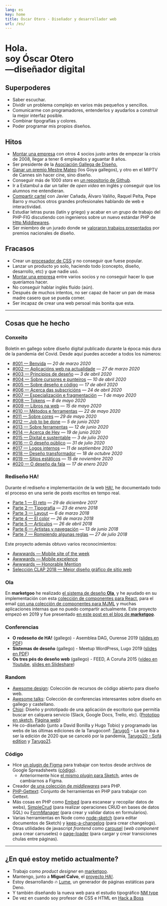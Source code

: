 ```yaml
---
lang: es
key: home
title: Óscar Otero - Diseñador y desarrollador web
url: /es/
---
```


# Hola. <br>soy Óscar Otero <br>—diseñador digital

## Superpoderes

- Saber escuchar.
- Dividir un problema complejo en varios más pequeños y sencillos.
- Comunicarme con programadores, entenderlos y ayudarlos a construír la mejor
  interfaz posible.
- Combinar tipografías y colores.
- Poder programar mis propios diseños.

## Hitos

- [Montar una empresa](http://anavallasuiza.com) con otros 4 socios justo antes
  de empezar la crisis de 2008, llegar a tener 6 empleados y aguantar 8 años.
- Ser presidente de la [Asociación Gallega de Diseño.](https://dag.gal/es)
- [Ganar un premio Mestre Mateo](https://www.academiagalegadoaudiovisual.gal/es/portfolio-item/vii-premios-mestre-mateo/)
  (los Goya gallegos), y otro en el MIPTV de Cannes sin hacer cine, sino diseño.
- Conseguir más de 1000 _stars_ en
  [un repositorio de Github](https://github.com/oscarotero/Embed).
- Ir a Estambul a dar un taller de _open video_ en inglés y conseguir que los
  alumnos me entendieran.
- [Compartir cartel](https://dag.gal/es/feed2015/) con Javier Cañada, Álvaro
  Valiño, Raquel Pelta, Pepe Barro y muchos otros grandes profesionales hablando
  de web e interactividad.
- Estudiar letras puras (latín y griego) y acabar en un grupo de trabajo del
  PHP-FIG discutiendo con ingenieros sobre un nuevo estándar PHP de
  [Http Middlewares](https://www.php-fig.org/psr/psr-15/meta/).
- Ser miembro de un jurado donde se
  [valoraron trabajos presentados](https://www.youtube.com/watch?v=dDnsVNcoiq8)
  por premios nacionales de diseño.

## Fracasos

- Crear un [procesador de CSS](http://stylecow.github.io/) y no conseguir que
  fuese popular.
- Lanzar un producto yo solo, haciendo todo (concepto, diseño, desarrollo, etc)
  y que nadie usó.
- [Montar una empresa](http://anavallasuiza.com) entre varios socios y no
  conseguir hacer lo que queríamos hacer.
- No conseguir hablar inglés fluído (aún).
- Después de muchos intentos, no ser capaz de hacer un pan de masa madre casero
  que se pueda comer.
- Ser incapaz de crear una web persoal más bonita que esta.

---

## Cosas que he hecho

### Conxeito

Boletín en gallego sobre diseño digital publicado durante la época más dura de
la pandemia del Covid. Desde aquí puedes acceder a todos los números:

- [#001 — Benvida](http://eepurl.com/gWhDcn) — _20 de marzo 2020_
- [#002 — Aplicacións web na actualidade](http://eepurl.com/gW6GQn) — _27 de
  marzo 2020_
- [#003 — Principios de deseño](http://eepurl.com/gX19yr) — _3 de abril 2020_
- [#004 — Sobre cursores e punteiros](http://eepurl.com/gYFKG5) — _10 de abril
  2020_
- [#005 — Sobre deseño e código](http://eepurl.com/gZwOff) — _17 de abril 2020_
- [#006 — Acerca das subscricións](http://eepurl.com/g0jglP) — _24 de abril
  2020_
- [#007 — Especialización e fragmentación](http://eepurl.com/g08xOz) — _1 de
  mayo 2020_
- [#008 — Tokens](http://eepurl.com/g10VOz) — _8 de mayo 2020_
- [#009 — Libros na web](http://eepurl.com/g22Uv5) — _15 de mayo 2020_
- [#010 — Métodos e ferramentas](http://eepurl.com/g3JroH) — _22 de mayo 2020_
- [#011 — Sobre cores](http://eepurl.com/g4Sy01) — _29 de mayo 2020_
- [#012 — Job to be done](http://eepurl.com/g5IuWr) — _5 de junio 2020_
- [#013 — Sobre ferramentas](http://eepurl.com/g6wYW5) — _12 de junio 2020_
- [#014 — Acerca de Hey](http://eepurl.com/g7t9wH) — _19 de junio 2020_
- [#015 — Dixital e sustentable](http://eepurl.com/g8Os_v) — _3 de julio 2020_
- [#016 — O deseño público](http://eepurl.com/g_qf1z) — _31 de julio 2020_
- [#017 — Logos internos](http://eepurl.com/hcDGzf) — _11 de septiembre 2020_
- [#018 — Deseño transformador](http://eepurl.com/hfv_U9) — _18 de octubre 2020_
- [#019 — Sitios estáticos](http://eepurl.com/himrb1) — _15 de noviembre 2020_
- [#020 — O deseño da fala](http://eepurl.com/hnuhJv) — _17 de enero 2020_

### Rediseño HA!

Durante el rediseño e implementación de la web
[HA!](https://historia-arte.com/), he documentado todo el proceso en una serie
de posts escritos en tempo real.

- [Parte 1 — El reto](https://medium.com/@misteroom/redise%C3%B1o-ha-parte-1-el-reto-d7d80e4e7245)
  — _29 de diciembre 2017_
- [Parte 2 — Tipografía](https://medium.com/@misteroom/redise%C3%B1o-ha-parte-2-tipograf%C3%ADa-15e1625d17e)
  — _23 de enero 2018_
- [Parte 3 — Layout](https://medium.com/@misteroom/redise%C3%B1o-ha-parte-3-layout-c2a915ef59d5)
  — _6 de marzo 2018_
- [Parte 4 — El color](https://medium.com/@misteroom/redise%C3%B1o-ha-parte-5-el-color-d95735b9086f)
  — _26 de marzo 2018_
- [Parte 5 — Artículos](https://medium.com/@misteroom/redise%C3%B1o-ha-parte-5-art%C3%ADculos-dddafc6e0564)
  — _26 de abril 2018_
- [Parte 6 — Artistas y navegación](https://medium.com/@misteroom/redise%C3%B1o-ha-parte-6-artistas-y-navegaci%C3%B3n-992c02bac030)
  — _13 de junio 2018_
- [Parte 7 — Rompiendo algunas reglas](https://medium.com/@misteroom/redise%C3%B1o-ha-parte-7-rompiendo-algunas-reglas-a344d546a5d3)
  — _27 de julio 2018_

Este proyecto además obtuvo varios reconocimientos:

- [Awwwards — Mobile site of the week](https://www.awwwards.com/mobile-sites/ha)
- [Awwwards — Mobile excelence](https://www.awwwards.com/sites/ha/mobile-excellence-report)
- [Awwwards — Honorable Mention](https://www.awwwards.com/sites/ha)
- [Selección CLAP 2018 — Mejor diseño gráfico de sitio
  web](https://premiosclap.org/ganador-730)

### Ola

En **marketgoo** he realizado [el sistema de deseño **Ola**,](https://zeroheight.com/22mjgbuf6/p/56796c-ola)
y he ayudado en su implementación con esta [colección de componentes para React](https://marketgoo.github.io/Ola/), para el email [con una colección de componentes para MJML](https://github.com/marketgoo/Ola-Emails) y muchas aplicaciones internas que no puedo compartir actualmente. Este proyecto empezó en 2019 y fue presentado [en este post en el blog de **marketgoo**](https://www.marketgoo.com/blog-post/say-hello-to-ola-design-system/).

### Conferencias

- **O redeseño de HA!** (gallego) - Asemblea DAG, Ourense 2019
  ([slides en PDF](/keynotes/ha.pdf))
- **Sistemas de deseño** (gallego) - Meetup WordPress, Lugo 2019
  ([slides en PDF](/keynotes/sistemas-de-desenho.pdf))
- **Os tres pés do deseño web** (gallego) - FEED, A Coruña 2015
  ([vídeo en Youtube](https://www.youtube.com/watch?v=qZEqS2QSfrc),
  [slides en Slideshare](https://www.slideshare.net/asociaciondag/os-tres-pes-da-web))

### Random

- [Awesome design](https://github.com/oscarotero/awesome-design): Colección de
  recursos de código abierto para diseño web.
- [Awesome talks](https://github.com/oscarotero/awesome-talks): Colección de
  conferencias interesantes sobre diseño en gallego y castellano.
- [Chipi](https://oscarotero.github.io/chipi-client/): Diseño y prototipado de
  una aplicación de escritorio que permitía buscar en calquera servicio (Slack,
  Google Docs, Trello, etc).
  ([Prototipo en sketch](https://www.sketch.com/s/f46f510c-9f81-432b-be97-8b71d968f526),
  [Página web](https://chipi.io/#/))
- He co-diseñado (junto a David Bonilla y Hugo Tobio) y programado las webs de
  las últimas ediciones de la Tarugoconf:
  [Tarugo5](https://tarugoconf.github.io/tarugo5/) - La que iba a ser la edición
  de 2020 que se canceló por la pandemia,
  [Tarugo20 - Sofá edition](https://tarugoconf.github.io/tarugose/) y
  [Tarugo21](https://tarugo21.netlify.app/).

### Código

- Hice
  [un plugin de Figma](https://www.figma.com/community/plugin/1001444625792698603/marketgoo-copies)
  para trabajar con textos desde archivos de Google Spreadsheets
  ([código](https://github.com/marketgoo/figma-copies)).
  - Anteriormente hice
    [el mismo plugin para Sketch](https://github.com/marketgoo/sketch-copies),
    antes de cambiarnos a Figma.
- Creador [de una colección de _middlewares_](https://github.com/middlewares)
  para PHP.
- [PHP-Gettext](https://github.com/php-gettext): Conjunto de herramientas en PHP
  para trabajar con Gettext.
- Más cosas en PHP como [Embed](https://github.com/oscarotero/Embed) (para
  escanear y recopilar datos de webs),
  [SimpleCrud](https://github.com/oscarotero/simple-crud) (para realizar
  operaciones CRUD en bases de datos SQL) ou
  [FormManager](https://github.com/oscarotero/form-manager) (para crear y
  validar datos en formularios).
- Varias herramientas en Node como
  [node-sketch](https://github.com/oscarotero/node-sketch) (para editar
  documentos de Sketch) y
  [keep-a-changelog](https://github.com/oscarotero/keep-a-changelog) (para crear
  changelogs).
- Otras utilidades de javascript _frontend_ como
  [carousel](https://github.com/oom-components/carousel) (_web component_ para
  crear carruseles) o
  [page-loader](https://github.com/oom-components/page-loader) (para cargar y
  crear transiciones chulas entre páginas).

---

## ¿En qué estoy metido actualmente?

- Trabajo como _product designer_ en [marketgoo](https://www.marketgoo.com/).
- Mantengo, junto a **Miguel Calvo**, el
  [proyecto HA!](https://historia-arte.com/).
- Estoy desarrollando 🔥 [Lume](https://lumeland.github.io/), un generador de
  páginas estáticas para Deno.
- Y también diseñando la nueva web para el estudio tipográfico
  [NM type](http://www.nmtype.com/)
- De vez en cuando soy profesor de CSS e HTML en
  [Hack a Boss](https://hackaboss.com/)
